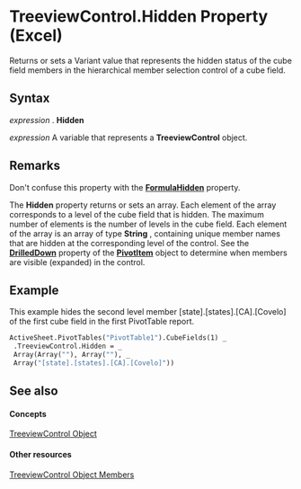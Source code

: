
# TreeviewControl.Hidden Property (Excel)

Returns or sets a Variant value that represents the hidden status of the cube field members in the hierarchical member selection control of a cube field.


## Syntax

 _expression_ . **Hidden**

 _expression_ A variable that represents a **TreeviewControl** object.


## Remarks

Don't confuse this property with the  **[FormulaHidden](b6425c86-7e20-e34e-2d96-eb16075c20b6.md)** property.

The  **Hidden** property returns or sets an array. Each element of the array corresponds to a level of the cube field that is hidden. The maximum number of elements is the number of levels in the cube field. Each element of the array is an array of type **String** , containing unique member names that are hidden at the corresponding level of the control. See the **[DrilledDown](863909c6-7d2c-4b54-7fb9-de79a6487e4d.md)** property of the **[PivotItem](5829a1d9-0924-9ce8-1120-229e4595285a.md)** object to determine when members are visible (expanded) in the control.


## Example

This example hides the second level member [state].[states].[CA].[Covelo] of the first cube field in the first PivotTable report.


```vb
ActiveSheet.PivotTables("PivotTable1").CubeFields(1) _ 
 .TreeviewControl.Hidden = _ 
 Array(Array(""), Array(""), _ 
 Array("[state].[states].[CA].[Covelo]"))
```


## See also


#### Concepts


[TreeviewControl Object](32a5e647-14e0-d2a8-05f7-a01db9250a88.md)
#### Other resources


[TreeviewControl Object Members](1b242488-8520-476d-779c-1c8ee63631f0.md)
